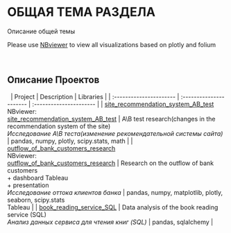 # ОБЩАЯ ТЕМА РАЗДЕЛА
Описание общей темы

Please use [NBviewer](https://nbviewer.org/github/pdn4git/) to view all visualizations based on plotly and folium

 
## Описание Проектов
 
| Project | Description | Libraries | 
| :---------------------- | :---------------------- | :---------------------- |
| [site_recommendation_system_AB_test](site_recommendation_system_AB_test) <br /> NBviewer: <br /> [site_recommendation_system_AB_test](https://nbviewer.org/github/im-gary/Y.Praticum-DA/blob/main/site_recommendation_system_AB_test/site_recommendation_system_AB_test.ipynb) | A\B test research(changes in the recommendation system of the site) <br /> *Исследование А\В теста(изменение рекомендательной системы сайта)* | pandas, numpy, plotly, scipy.stats, math |
| [outflow_of_bank_customers_research](outflow_of_bank_customers_research) <br /> NBviewer: <br /> [outflow_of_bank_customers_research](https://nbviewer.org/github/im-gary/Y.Praticum-DA/blob/main/outflow_of_bank_customers_research/outflow_of_bank_customers_research.ipynb) | Research on the outflow of bank customers  <br /> + dashboard Tableau <br /> + presentation <br />  *Исследование оттока клиентов банка*  | pandas, numpy, matplotlib, plotly, seaborn, scipy.stats <br /> Tableau |
| [book_reading_service_SQL](book_reading_service_SQL) | Data analysis of the book reading service (SQL)  <br />  *Анализ данных сервиса для чтения книг (SQL)* | pandas, sqlalchemy |

